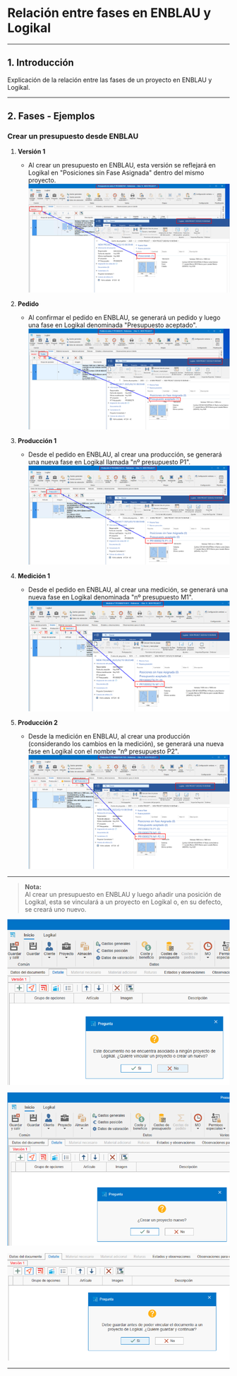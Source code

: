 # Relación entre fases en ENBLAU y Logikal

---

## 1. Introducción
Explicación de la relación entre las fases de un proyecto en ENBLAU y Logikal.

---

## 2. Fases - Ejemplos
### Crear un presupuesto desde ENBLAU

1. **Versión 1**  
    - Al crear un presupuesto en ENBLAU, esta versión se reflejará en Logikal en "Posiciones sin Fase Asignada" dentro del mismo proyecto.  
      ![Version](Imagenes/UT_ENBLAU_LOGIKAL/f1_version.png)

2. **Pedido**  
    - Al confirmar el pedido en ENBLAU, se generará un pedido y luego una fase en Logikal denominada "Presupuesto aceptado".  
      ![Pedido](Imagenes/UT_ENBLAU_LOGIKAL/f2_pedido.png)

3. **Producción 1**  
    - Desde el pedido en ENBLAU, al crear una producción, se generará una nueva fase en Logikal llamada "nº presupuesto P1".  
      ![Producción 1](Imagenes/UT_ENBLAU_LOGIKAL/f3_produccion.png)

4. **Medición 1**  
    - Desde el pedido en ENBLAU, al crear una medición, se generará una nueva fase en Logikal denominada "nº presupuesto M1".  
      ![Medición 1](Imagenes/UT_ENBLAU_LOGIKAL/f4_medicion.png)

5. **Producción 2**  
    - Desde la medición en ENBLAU, al crear una producción (considerando los cambios en la medición), se generará una nueva fase en Logikal con el nombre "nº presupuesto P2".  
      ![Producción 2](Imagenes/UT_ENBLAU_LOGIKAL/f5_produccion2.png)

---

> **Nota:**  
> Al crear un presupuesto en ENBLAU y luego añadir una posición de Logikal, esta se vinculará a un proyecto en Logikal o, en su defecto, se creará uno nuevo.

  ![Vincular proyecto](Imagenes/UT_ENBLAU_LOGIKAL/vincular_proyecto.png)

  ![Vincular proyecto](Imagenes/UT_ENBLAU_LOGIKAL/vincular_proyecto2.png)

  ![Vincular proyecto](Imagenes/UT_ENBLAU_LOGIKAL/vincular_proyecto3.png)

---
